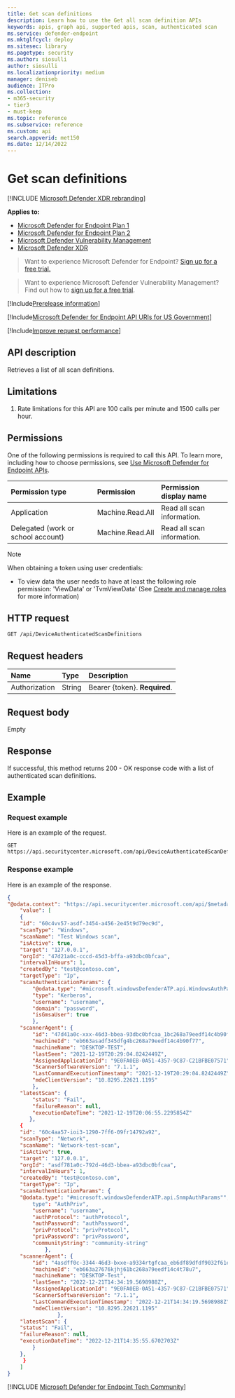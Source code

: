 ```yaml
---
title: Get scan definitions
description: Learn how to use the Get all scan definition APIs
keywords: apis, graph api, supported apis, scan, authenticated scan
ms.service: defender-endpoint
ms.mktglfcycl: deploy
ms.sitesec: library
ms.pagetype: security
ms.author: siosulli
author: siosulli
ms.localizationpriority: medium
manager: deniseb
audience: ITPro
ms.collection:
- m365-security
- tier3
- must-keep
ms.topic: reference
ms.subservice: reference
ms.custom: api
search.appverid: met150
ms.date: 12/14/2022
---
```


# Get scan definitions

[!INCLUDE [Microsoft Defender XDR rebranding](../../../includes/microsoft-defender.md)]

**Applies to:**

- [Microsoft Defender for Endpoint Plan 1](https://go.microsoft.com/fwlink/?linkid=2154037)
- [Microsoft Defender for Endpoint Plan 2](https://go.microsoft.com/fwlink/p/?linkid=2154037)
- [Microsoft Defender Vulnerability Management](../../defender-vulnerability-management/index.yml)
- [Microsoft Defender XDR](https://go.microsoft.com/fwlink/?linkid=2118804)

> Want to experience Microsoft Defender for Endpoint? [Sign up for a free trial.](https://signup.microsoft.com/create-account/signup?products=7f379fee-c4f9-4278-b0a1-e4c8c2fcdf7e&ru=https://aka.ms/MDEp2OpenTrial?ocid=docs-wdatp-exposedapis-abovefoldlink)

> Want to experience Microsoft Defender Vulnerability Management? Find out how to [sign up for a free trial](../../defender-vulnerability-management/get-defender-vulnerability-management.md).

[!Include[Prerelease information](../../../includes/prerelease.md)]

[!Include[Microsoft Defender for Endpoint API URIs for US Government](../../../includes/microsoft-defender-api-usgov.md)]

[!Include[Improve request performance](../../../includes/improve-request-performance.md)]

## API description

Retrieves a list of all scan definitions.

## Limitations

1. Rate limitations for this API are 100 calls per minute and 1500 calls per hour.

## Permissions

One of the following permissions is required to call this API. To learn more, including how to choose permissions, see [Use Microsoft Defender for Endpoint APIs](apis-intro.md).

Permission type|Permission|Permission display name
:---|:---|:---
Application|Machine.Read.All| Read all scan information.
Delegated (work or school account)|Machine.Read.All|Read all scan information.

> [!NOTE]
> When obtaining a token using user credentials:
>
> - To view data the user needs to have at least the following role permission: 'ViewData' or 'TvmViewData' (See [Create and manage roles](../user-roles.md) for more information)

## HTTP request

```http
GET /api/DeviceAuthenticatedScanDefinitions
```

## Request headers

Name|Type|Description
:---|:---|:---
Authorization|String|Bearer {token}. **Required**.

## Request body

Empty

## Response

If successful, this method returns 200 - OK response code with a list of authenticated scan definitions.

## Example

### Request example

Here is an example of the request.

```http
GET https://api.securitycenter.microsoft.com/api/DeviceAuthenticatedScanDefinitions
```

### Response example

Here is an example of the response.

```json
{
"@odata.context": "https://api.securitycenter.microsoft.com/api/$metadata#DeviceAuthenticatedScanDefinitions",
    "value": [
    {
    "id": "60c4vv57-asdf-3454-a456-2e45t9d79ec9d",
    "scanType": "Windows",
    "scanName": "Test Windows scan",
    "isActive": true,
    "target": "127.0.0.1",
    "orgId": "47d21a0c-cccd-45d3-bffa-a93dbc0bfcaa",
    "intervalInHours": 1,
    "createdBy": "test@contoso.com",
    "targetType": "Ip",
    "scanAuthenticationParams": {
        "@odata.type": "#microsoft.windowsDefenderATP.api.WindowsAuthParams",
        "type": "Kerberos",
        "username": "username",
        "domain": "password",
        "isGmsaUser": true
        },
    "scannerAgent": {
        "id": "47d41a0c-xxx-46d3-bbea-93dbc0bfcaa_1bc268a79eedf14c4b90f77",
        "machineId": "eb663asadf345dfg4bc268a79eedf14c4b90f77",
        "machineName": "DESKTOP-TEST",
        "lastSeen": "2021-12-19T20:29:04.8242449Z",
        "AssignedApplicationId": "9E0FA0EB-0A51-4357-9C87-C21BFBE07571",
        "ScannerSoftwareVersion": "7.1.1",
        "LastCommandExecutionTimestamp": "2021-12-19T20:29:04.8242449Z",
        "mdeClientVersion": "10.8295.22621.1195"
        },
    "latestScan": {
        "status": "Fail",
        "failureReason": null,
        "executionDateTime": "2021-12-19T20:06:55.2295854Z"
       },
    {
    "id": "60c4aa57-ioi3-1290-7ff6-09fr14792a92",
    "scanType": "Network",
    "scanName": "Network-test-scan",
    "isActive": true,
    "target": "127.0.0.1",
    "orgId": "asdf781a0c-792d-46d3-bbea-a93dbc0bfcaa",
    "intervalInHours": 1,
    "createdBy": "test@contoso.com",
    "targetType": "Ip",
    "scanAuthenticationParams": {
    "@odata.type": "#microsoft.windowsDefenderATP.api.SnmpAuthParams"",
        type": "AuthPriv",
        "username": "username",
        "authProtocol": "authProtocol",
        "authPassword": "authPassword",
        "privProtocol": "privProtocol",
        "privPassword": "privPassword",
        "communityString": "community-string"
            },
    "scannerAgent": {
        "id": "4asdff0c-3344-46d3-bxxe-a9334rtgfcaa_eb6df89dfdf9032f61eedf14c4b90f77",
        "machineId": "eb663a27676kjhj61bc268a79eedf14c4t78u7",
        "machineName": "DESKTOP-Test",
        "lastSeen": "2022-12-21T14:34:19.5698988Z",
        "AssignedApplicationId": "9E0FA0EB-0A51-4357-9C87-C21BFBE07571",
        "ScannerSoftwareVersion": "7.1.1",
        "LastCommandExecutionTimestamp": "2022-12-21T14:34:19.5698988Z",
        "mdeClientVersion": "10.8295.22621.1195"
                },
    "latestScan": {
    "status": "Fail",
    "failureReason": null,
    "executionDateTime": "2022-12-21T14:35:55.6702703Z"
        }
    },
     }
    ]
}
```
[!INCLUDE [Microsoft Defender for Endpoint Tech Community](../../../includes/defender-mde-techcommunity.md)]
